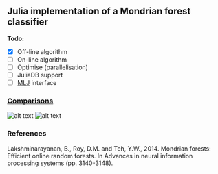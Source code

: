 ## Julia implementation of a Mondrian forest classifier

**Todo:**

- [x] Off-line algorithm 
- [ ]  On-line algorithm
- [ ] Optimise (parallelisation)
- [ ] JuliaDB support
- [ ] [MLJ](https://github.com/dominusmi/warwick-rsg/tree/master/MLR) interface 

### [Comparisons](https://github.com/dominusmi/warwick-rsg/tree/master/MondrianForest/comparisons)

![alt text](https://github.com/dominusmi/warwick-rsg/blob/master/MondrianForest/comparisons/n_data_scale.png)
![alt text](https://github.com/dominusmi/warwick-rsg/blob/master/MondrianForest/comparisons/n_tree_scale.png)

### References 

Lakshminarayanan, B., Roy, D.M. and Teh, Y.W., 2014. Mondrian forests: Efficient online random forests. In Advances in neural information processing systems (pp. 3140-3148).
